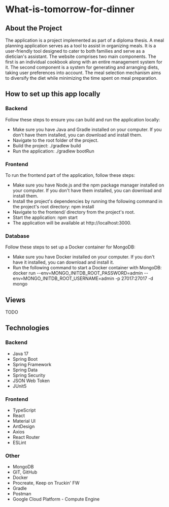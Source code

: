 # What-is-tomorrow-for-dinner

## About the Project
The application is a project implemented as part of a diploma thesis.
A meal planning application serves as a tool to assist in organizing meals. It is a user-friendly tool designed to cater to both families and serve as a dietician's assistant. The website comprises two main components. The first is an individual cookbook along with an entire management system for it. The second component is a system for generating and arranging diets, taking user preferences into account. The meal selection mechanism aims to diversify the diet while minimizing the time spent on meal preparation.

## How to set up this app locally
### Backend

Follow these steps to ensure you can build and run the application locally:
- Make sure you have Java and Gradle installed on your computer. If you don't have them installed, you can download and install them.
- Navigate to the root folder of the project.
- Build the project:
./gradlew build
- Run the application:
./gradlew bootRun


### Frontend

To run the frontend part of the application, follow these steps:
- Make sure you have Node.js and the npm package manager installed on your computer. If you don't have them installed, you can download and install them.
- Install the project's dependencies by running the following command in the project's root directory:
npm install
- Navigate to the frontend/ directory from the project's root.
- Start the application:
    npm start
- The application will be available at http://localhost:3000.


### Database

Follow these steps to set up a Docker container for MongoDB:
- Make sure you have Docker installed on your computer. If you don't have it installed, you can download and install it.
- Run the following command to start a Docker container with MongoDB:
   docker run --env=MONGO\_INITDB\_ROOT\_PASSWORD=admin --env=MONGO\_INITDB\_ROOT\_USERNAME=admin -p 27017:27017 -d mongo


## Views

TODO


## Technologies

### Backend

- Java 17
- Spring Boot
- Spring Framework
- Spring Data
- Spring Security
- JSON Web Token
- JUnit5


### Frontend
- TypeScript
- React
- Material UI
- AntDesign
- Axios
- React Router
- ESLint


### Other

- MongoDB
- GIT, GitHub
- Docker
- Procreate,  Keep on Truckin' FW 
- Gradle
- Postman
- Google Cloud Platform - Compute Engine



